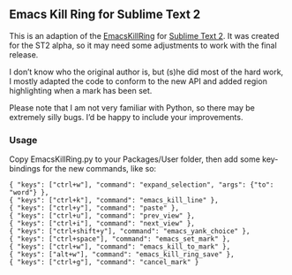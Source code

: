 ## Emacs Kill Ring for Sublime Text 2

This is an adaption of the [EmacsKillRing][1] for [Sublime Text 2][2]. It was created 
for the ST2 alpha, so it may need some adjustments to work with the final release.

I don’t know who the original author is, but (s)he did most of the hard work, I
mostly adapted the code to conform to the new API and added region highlighting
when a mark has been set.

Please note that I am not very familiar with Python, so there may be extremely
silly bugs. I’d be happy to include your improvements.

### Usage

Copy EmacsKillRing.py to your Packages/User folder, then add some key-bindings for
the new commands, like so:

    { "keys": ["ctrl+w"], "command": "expand_selection", "args": {"to": "word"} },
    { "keys": ["ctrl+k"], "command": "emacs_kill_line" },
    { "keys": ["ctrl+y"], "command": "paste" },
    { "keys": ["ctrl+u"], "command": "prev_view" },
    { "keys": ["ctrl+i"], "command": "next_view" },
    { "keys": ["ctrl+shift+y"], "command": "emacs_yank_choice" },
    { "keys": ["ctrl+space"], "command": "emacs_set_mark" },
    { "keys": ["ctrl+w"], "command": "emacs_kill_to_mark" },
    { "keys": ["alt+w"], "command": "emacs_kill_ring_save" },
    { "keys": ["ctrl+g"], "command": "cancel_mark" }


[1]: http://sublime-text-community-packages.googlecode.com/svn/pages/EmacsKillRing.html
[2]: http://www.sublimetext.com/2